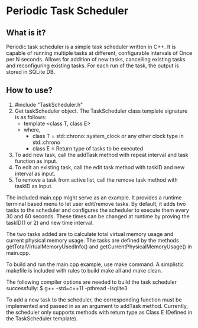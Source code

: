 Periodic Task Scheduler
========================

## What is it?

Periodic task scheduler is a simple task scheduler written in C++. It is capable of running multiple tasks at different, configurable intervals of Once per N seconds. Allows for addition of new tasks, cancelling existing tasks and reconfiguring existing tasks. For each run of the task, the output is stored in SQLite DB. 

## How to use?

1. #include "TaskScheduler.h"
2. Get taskScheduler object. The TaskScheduler class template signature is as follows:
    * template <class T, class E>
    * where,  
        * class T = std::chrono::system_clock or any other clock type in std::chrono
        * class E = Return type of tasks to be executed
3. To add new task, call the addTask method with repeat interval and task function as input.
4. To edit an existing task, call the edit task method with taskID and new interval as input. 
5. To remove a task from active list, call the remove task method with taskID as input. 

The included main.cpp might serve as an example. It provides a runtime terminal based menu to let user edit/remove tasks. By default, it adds two tasks to the scheduler and configures the scheduler to execute them every 30 and 60 seconds. These times can be changed at runtime by proving the taskID(1 or 2) and new time interval.

The two tasks added are to calculate total virtual memory usage and current physical memory usage. The tasks are defined by the methods getTotalVirtualMemoryUsedInfo() and getCurrentPhysicalMemoryUsage() in main.cpp.

To build and run the main.cpp example, use make command. A simplistic makefile is included with rules to build make all and make clean.

The following compiler options are needed to build the task scheduler successfully: 
$ g++ -std=c++11 -pthread <source files> -lsqlite3

To add a new task to the scheduler, the corresponding function must be implemented and passed in as an argument to addTask method. Currently, the scheduler only supports methods with return type as Class E (Defined in the TaskScheduler template). 